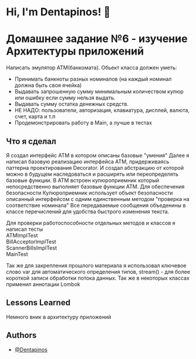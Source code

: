 
# Hi, I'm Dentapinos! 👋


# Домашнее задание №6 - изучение Архитектуры приложений 
Написать эмулятор ATM(банкомата). Обьект класса должен уметь:
* Принимать банкноты разных номиналов (на каждый номинал должна быть своя ячейка)
* Выдавать запрошенную сумму минимальным количеством купюр или ошибку если сумму нельзя выдать.
* Выдавать сумму остатка денежных средств.
* НЕ НАДО: пользователи, авторизация, клавиатура, дисплей, валюта, счет, карта и т.п
* Продемонстрировать работу в Main, а лучше в тестах

## Что я сделал
Я создал интерфейс ATM в котором описаны базовые "умения" 
Далее я написал базовую реализацию интерфейса ATM, придерживаясь паттерна проектирования Decorator.
И создал абстракцию от которой можно в будущем наследоваться и расширять или переопределять базовые функции.
В ATM встроен купюроприемник который непосредственно выполняет базовые функции ATM.
Для обеспечения безопасности Купюроприемник использует объект безопасности описанный интерфейсом с одним единственным методом "проверка на соответствие номинала"
Все передаваемые сообщения объеденины в классе перечислений для удобства быстрого изменения текста.


Для проверки работоспособности отдельных методов и классов я написал тесты</br> 
ATMImplTest</br>
BillAcceptorImplTest</br>
ScannerBillsImplTest</br>
MainTest </br>


Так же для закрепления прошлого материала я использовал ключевое слово var для автоматического определения типов,
stream() - для более короткой записи обработки потока данных. Так же в некоторых классах применил аннотации Lombok 


## Lessons Learned
Немного вник в архитектуру приложений

## Authors

- [@Dentapinos](https://github.com/Dentapinos)


